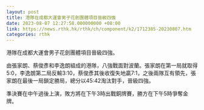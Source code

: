 ```yaml
---
layout: post
title: 港隊在成都大運會男子花劍團體項目晉級四強
date: 2023-08-07 12:27:58.000000000 +08:00
link: https://news.rthk.hk/rthk/ch/component/k2/1712385-20230807.htm
categories: rthk
---
```


港隊在成都大運會男子花劍團體項目晉級四強。

由張家朗、蔡俊彥和李逸朗組成的港隊，八強戰面對波蘭。張家朗在第一局就取得5:0，李逸朗第二局反輸3:10，蔡俊彥其後收復失地贏7:1，之後兩隊互有領先，張家朗在最後一局鎖定勝局，總分以45:42淘汰對手，晉級四強。

準決賽在中午過後上演，敗方將在下午3時出戰銅牌賽，勝方在下午5時爭奪金牌。
